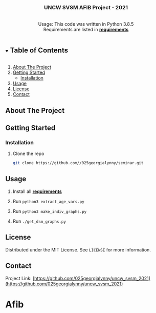 
<br />
<p align="center">
  <a href="https://github.com//025georgialynny/uncw_svsm_2021">
  </a>

  <h3 align="center">UNCW SVSM AFIB Project - 2021</h3>

  <p align="center">
    <br />
    <!--<a href="/present.ipynb"><strong>View the Final Code in Jupyter</strong></a>-->
     Usage: This code was written in Python 3.8.5
    <br />
     Requirements are listed in <a href="/requirements"><strong>requirements</strong></a>
    <br />
  </p>
</p>



<!-- TABLE OF CONTENTS -->
<details open="open">
  <summary><h2 style="display: inline-block">Table of Contents</h2></summary>
  <ol>
    <li>
      <a href="#about-the-project">About The Project</a>
    </li>
    <li>
      <a href="#getting-started">Getting Started</a>
      <ul>
        <li><a href="#installation">Installation</a></li>
      </ul>
    </li>
    <li><a href="#usage">Usage</a></li>
    <li><a href="#license">License</a></li>
    <li><a href="#contact">Contact</a></li>
  </ol>
</details>



<!-- ABOUT THE PROJECT -->
## About The Project

<!-- GETTING STARTED -->
## Getting Started 

### Installation

1. Clone the repo
   ```sh
   git clone https://github.com//025georgialynny/seminar.git
   ```




<!-- USAGE EXAMPLES -->
## Usage
1. Install all <a href="/requirements"><strong>requirements</strong></a>

2. Run ```python3 extract_age_vars.py```

3. Run ```python3 make_indiv_graphs.py```

4. Run ```./get_dsm_graphs.py```






<!-- LICENSE -->
## License

Distributed under the MIT License. See `LICENSE` for more information.



<!-- CONTACT -->
## Contact


Project Link: [https://github.com/025georgialynny/uncw_svsm_2021](https://github.com/025georgialynny/uncw_svsm_2021)
# Afib
